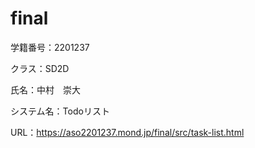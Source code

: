 # final

学籍番号：2201237

クラス：SD2D

氏名：中村　崇大

システム名：Todoリスト

URL：https://aso2201237.mond.jp/final/src/task-list.html